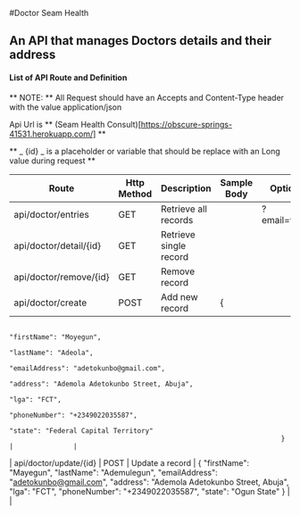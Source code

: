 #Doctor Seam Health

## An API that manages Doctors details and their address

#### List of API Route and Definition
** NOTE: ** All Request should have an Accepts and Content-Type header with the value application/json

Api Url is ** (Seam Health Consult)[https://obscure-springs-41531.herokuapp.com/] **

** _ {id} _ is a placeholder or variable that should be replace with an Long value during request **

| Route                   | Http Method    | Description            | Sample Body                           | Options      |
| ----------------------- | -------------- | ---------------------- | ------------------------------------- | -----------  |
| api/doctor/entries      | GET            | Retrieve all records   |                                       | ?email=value |
| api/doctor/detail/{id}  | GET            | Retrieve single record |                                       |              |
| api/doctor/remove/{id}  | GET            | Remove record          |                                       |              |
| api/doctor/create       | POST           | Add new record | 			{
																		    "firstName": "Moyegun",
																		    "lastName": "Adeola",
																		    "emailAddress": "adetokunbo@gmail.com",
																		    "address": "Ademola Adetokunbo Street, Abuja",
																		    "lga": "FCT",
																		    "phoneNumber": "+2349022035587",
																		    "state": "Federal Capital Territory" 
																		}                                  |               |
| api/doctor/update/{id}  | POST           | Update a record       | {
																		    "firstName": "Mayegun",
																		    "lastName": "Ademulegun",
																		    "emailAddress": "adetokunbo@gmail.com",
																		    "address": "Ademola Adetokunbo Street, Abuja",
																		    "lga": "FCT",
																		    "phoneNumber": "+2349022035587",
																		    "state": "Ogun State"
																		}                                  |              |
